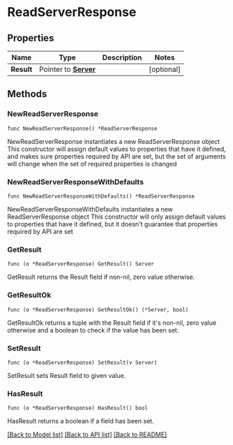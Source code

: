 # ReadServerResponse

## Properties

Name | Type | Description | Notes
------------ | ------------- | ------------- | -------------
**Result** | Pointer to [**Server**](Server.md) |  | [optional] 

## Methods

### NewReadServerResponse

`func NewReadServerResponse() *ReadServerResponse`

NewReadServerResponse instantiates a new ReadServerResponse object
This constructor will assign default values to properties that have it defined,
and makes sure properties required by API are set, but the set of arguments
will change when the set of required properties is changed

### NewReadServerResponseWithDefaults

`func NewReadServerResponseWithDefaults() *ReadServerResponse`

NewReadServerResponseWithDefaults instantiates a new ReadServerResponse object
This constructor will only assign default values to properties that have it defined,
but it doesn't guarantee that properties required by API are set

### GetResult

`func (o *ReadServerResponse) GetResult() Server`

GetResult returns the Result field if non-nil, zero value otherwise.

### GetResultOk

`func (o *ReadServerResponse) GetResultOk() (*Server, bool)`

GetResultOk returns a tuple with the Result field if it's non-nil, zero value otherwise
and a boolean to check if the value has been set.

### SetResult

`func (o *ReadServerResponse) SetResult(v Server)`

SetResult sets Result field to given value.

### HasResult

`func (o *ReadServerResponse) HasResult() bool`

HasResult returns a boolean if a field has been set.


[[Back to Model list]](../README.md#documentation-for-models) [[Back to API list]](../README.md#documentation-for-api-endpoints) [[Back to README]](../README.md)


